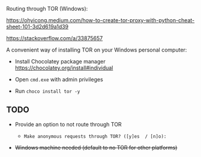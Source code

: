 Routing through TOR (Windows):

https://ohyicong.medium.com/how-to-create-tor-proxy-with-python-cheat-sheet-101-3d2d619a1d39

https://stackoverflow.com/a/33875657



A convenient way of installing TOR on your Windows personal computer:

- Install Chocolatey package manager https://chocolatey.org/install#individual

- Open `cmd.exe` with admin privileges
- Run `choco install tor -y` 



## TODO

- Provide an option to not route through TOR
  - `Make anonymous requests through TOR? ([y]es  / [n]o): `

- ~~Windows machine needed (default to no TOR for other platforms)~~